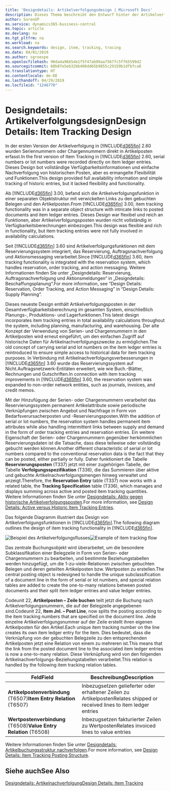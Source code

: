```yaml
---
title: 'Designdetails: Artikelverfolgungsdesign | Microsoft Docs'
description: Dieses Thema beschreibt den Entwurf hinter der Artikelverfolgung in  Business Central.
author: SorenGP
ms.service: dynamics365-business-central
ms.topic: article
ms.devlang: na
ms.tgt_pltfrm: na
ms.workload: na
ms.search.keywords: design, item, tracking, tracing
ms.date: 04/01/2019
ms.author: sgroespe
ms.openlocfilehash: 90da4a9665de1f5f47ab99aa7567fc5ff65599d2
ms.sourcegitcommit: 60b87e5eb32bb408dd65b9855c29159b1dfbfca8
ms.translationtype: HT
ms.contentlocale: de-DE
ms.lasthandoff: 04/29/2019
ms.locfileid: "1246770"
---
```

# <a name="design-details-item-tracking-design"></a><span data-ttu-id="2b451-103">Designdetails: Artikelverfolgungsdesign</span><span class="sxs-lookup"><span data-stu-id="2b451-103">Design Details: Item Tracking Design</span></span>
<span data-ttu-id="2b451-104">In der ersten Version der Artikelverfolgung in [!INCLUDE[d365fin](includes/d365fin_md.md)] 2.60 wurden Seriennummern oder Chargennummern direkt in Artikelposten erfasst.</span><span class="sxs-lookup"><span data-stu-id="2b451-104">In the first version of Item Tracking in [!INCLUDE[d365fin](includes/d365fin_md.md)] 2.60, serial numbers or lot numbers were recorded directly on item ledger entries.</span></span> <span data-ttu-id="2b451-105">Dieses Design bot vollständige Verfügbarkeitsinformationen und einfache Nachverfolgung von historischen Posten, aber es ermangelte Flexibilität und Funktionen.</span><span class="sxs-lookup"><span data-stu-id="2b451-105">This design provided full availability information and simple tracking of historic entries, but it lacked flexibility and functionality.</span></span>  

<span data-ttu-id="2b451-106">Ab [!INCLUDE[d365fin](includes/d365fin_md.md)] 3.00, befand sich die Artikelverfolgungsfunktion in einer separaten Objektstruktur mit verwickelten Links zu den gebuchten Belegen und den Artikelposten.</span><span class="sxs-lookup"><span data-stu-id="2b451-106">From [!INCLUDE[d365fin](includes/d365fin_md.md)] 3.00, item tracking functionality was in a separate object structure with intricate links to posted documents and item ledger entries.</span></span> <span data-ttu-id="2b451-107">Dieses Design war flexibel und reich an Funktionen, aber Artikelverfolgungsposten wurden nicht vollständig in Verfügbarkeitsberechnungen einbezogen.</span><span class="sxs-lookup"><span data-stu-id="2b451-107">This design was flexible and rich in functionality, but item tracking entries were not fully involved in availability calculations.</span></span>  

<span data-ttu-id="2b451-108">Seit [!INCLUDE[d365fin](includes/d365fin_md.md)] 3.60 sind Artikelverfolgungsfunktionen mit dem Reservierungssystem integriert, das Reservierung, Auftragsnachverfolgung und Aktionsmessaging verarbeitet.</span><span class="sxs-lookup"><span data-stu-id="2b451-108">Since [!INCLUDE[d365fin](includes/d365fin_md.md)] 3.60, item tracking functionality is integrated with the reservation system, which handles reservation, order tracking, and action messaging.</span></span> <span data-ttu-id="2b451-109">Weitere Informationen finden Sie unter „Designdetails: Reservierung, Auftragsnachverfolgung und Aktionsmeldungen“ in „Designdetails: Beschaffungsplanung“.</span><span class="sxs-lookup"><span data-stu-id="2b451-109">For more information, see “Design Details: Reservation, Order Tracking, and Action Messaging” in “Design Details: Supply Planning”.</span></span>  

<span data-ttu-id="2b451-110">Dieses neueste Design enthält Artikelverfolgungsposten in der Gesamtverfügbarkeitsberechnung im gesamten System, einschließlich Planungs-, Produktions- und Lagerfunktionen.</span><span class="sxs-lookup"><span data-stu-id="2b451-110">This latest design incorporates item tracking entries in total availability calculations throughout the system, including planning, manufacturing, and warehousing.</span></span> <span data-ttu-id="2b451-111">Der alte Konzept der Verwendung von Serien- und Chargennummern in den Artikelposten wird erneut eingeführt, um den einfachen Zugriff auf historische Daten für Artikelnachverfolgungszwecke zu ermöglichen.</span><span class="sxs-lookup"><span data-stu-id="2b451-111">The old concept of carrying serial and lot numbers on the item ledger entries is reintroduced to ensure simple access to historical data for item tracking purposes.</span></span> <span data-ttu-id="2b451-112">In Verbindung mit Artikelnachverfolgungsverbesserungen in [!INCLUDE[d365fin](includes/d365fin_md.md)] 3.60 wurde das Reservierungssystem auf Nicht.Auftragsnetzwerk-Entitäten erweitert, wie wie Buch.-Blätter, Rechnungen und Gutschriften.</span><span class="sxs-lookup"><span data-stu-id="2b451-112">In connection with item tracking improvements in [!INCLUDE[d365fin](includes/d365fin_md.md)] 3.60, the reservation system was expanded to non-order network entities, such as journals, invoices, and credit memos.</span></span>  

<span data-ttu-id="2b451-113">Mit der Hinzufügung der Serien- oder Chargennummern verarbeitet das Reservierungssystem permanent Artikelattribute sowie periodische Verknüpfungen zwischen Angebot und Nachfrage in Form von Bedarfsverursacherposten und -Reservierungsposten.</span><span class="sxs-lookup"><span data-stu-id="2b451-113">With the addition of serial or lot numbers, the reservation system handles permanent item attributes while also handling intermittent links between supply and demand in the form of order tracking entries and reservation entries.</span></span> <span data-ttu-id="2b451-114">Ein weitere Eigenschaft der Serien- oder Chargennummern gegenüber herkömmlichen Reservierungsdaten ist die Tatsache, dass diese teilweise oder vollständig gebucht werden können.</span><span class="sxs-lookup"><span data-stu-id="2b451-114">Another different characteristic of serial or lot numbers compared to the conventional reservation data is the fact that they can be posted, either partially or fully.</span></span> <span data-ttu-id="2b451-115">Daher funktioniert die Tabelle **Reservierungsposten** (T337) jetzt mit einer zugehörigen Tabelle, der Tabelle **Verfolgungsspezifikation** (T336), die das Summieren über aktive und gebuchte Artikelnachverfolgungsmengen hinweg verwaltet und anzeigt.</span><span class="sxs-lookup"><span data-stu-id="2b451-115">Therefore, the **Reservation Entry** table (T337) now works with a related table, the **Tracking Specification** table (T336), which manages and displays summing across active and posted item tracking quantities.</span></span> <span data-ttu-id="2b451-116">Weitere Informationen finden Sie unter [Designdetails: Aktiv gegen historische Artikelverfolgungsposten](design-details-active-versus-historic-item-tracking-entries.md).</span><span class="sxs-lookup"><span data-stu-id="2b451-116">For more information, see [Design Details: Active versus Historic Item Tracking Entries](design-details-active-versus-historic-item-tracking-entries.md).</span></span>  

<span data-ttu-id="2b451-117">Das folgende Diagramm illustriert das Design von Artikelverfolgungsfunktionen in [!INCLUDE[d365fin](includes/d365fin_md.md)].</span><span class="sxs-lookup"><span data-stu-id="2b451-117">The following diagram outlines the design of item tracking functionality in [!INCLUDE[d365fin](includes/d365fin_md.md)].</span></span>  

<span data-ttu-id="2b451-118">![Beispiel des Artikelverfolgungsflusses](media/design_details_item_tracking_design.png "Beispiel des Artikelverfolgungsflusses")</span><span class="sxs-lookup"><span data-stu-id="2b451-118">![Example of item tracking flow](media/design_details_item_tracking_design.png "Example of item tracking flow")</span></span>  

<span data-ttu-id="2b451-119">Das zentrale Buchungsobjekt wird überarbeitet, um die besondere Subklassifikation einer Belegzeile in Form von Serien- oder Chargennummern zu bearbeiten, und bestimmte Beziehungstabellen werden hinzugefügt, um die 1-zu-viele-Relationen zwischen gebuchten Belegen und deren geteilten Artikelposten bzw. Wertposten zu erstellen.</span><span class="sxs-lookup"><span data-stu-id="2b451-119">The central posting object is redesigned to handle the unique subclassification of a document line in the form of serial or lot numbers, and special relation tables are added to create the one-to-many relations between posted documents and their split item ledger entries and value ledger entries.</span></span>  

<span data-ttu-id="2b451-120">Codeunit 22, **Artikelposten – Zeile buchen** teilt jetzt die Buchung nach Artikelverfolgungsnummern, die auf der Belegzeile angegebenen sind.</span><span class="sxs-lookup"><span data-stu-id="2b451-120">Codeunit 22, **Item Jnl. – Post Line**, now splits the posting according to the item tracking numbers that are specified on the document line.</span></span> <span data-ttu-id="2b451-121">Jede einzelne Artikelverfolgungsnummer auf der Zeile erstellt ihren eigenen Artikelposten für den Artikel.</span><span class="sxs-lookup"><span data-stu-id="2b451-121">Each unique item tracking number on the line creates its own item ledger entry for the item.</span></span> <span data-ttu-id="2b451-122">Dies bedeutet, dass die Verknüpfung von der gebuchten Belegzeile zu den entsprechenden Artikelposten jetzt eine Relation von einem zu mehreren ist.</span><span class="sxs-lookup"><span data-stu-id="2b451-122">This means that the link from the posted document line to the associated item ledger entries is now a one-to-many relation.</span></span> <span data-ttu-id="2b451-123">Diese Verknüpfung wird von den folgenden Artikelnachverfolgungs-Beziehungstabellen verarbeitet.</span><span class="sxs-lookup"><span data-stu-id="2b451-123">This relation is handled by the following item tracking relation tables.</span></span>  

|<span data-ttu-id="2b451-124">Feld</span><span class="sxs-lookup"><span data-stu-id="2b451-124">Field</span></span>|<span data-ttu-id="2b451-125">Beschreibung</span><span class="sxs-lookup"><span data-stu-id="2b451-125">Description</span></span>|  
|---------------|---------------------------------------|  
|<span data-ttu-id="2b451-126">**Artikelpostenverbindung** (T6507)</span><span class="sxs-lookup"><span data-stu-id="2b451-126">**Item Entry Relation** (T6507)</span></span>|<span data-ttu-id="2b451-127">Inbezugsetzen gelieferter oder erhaltener Zeilen zu Artikelposten</span><span class="sxs-lookup"><span data-stu-id="2b451-127">Relates shipped or received lines to item ledger entries</span></span>|  
|<span data-ttu-id="2b451-128">**Wertpostenverbindung** (T6508)</span><span class="sxs-lookup"><span data-stu-id="2b451-128">**Value Entry Relation** (T6508)</span></span>|<span data-ttu-id="2b451-129">Inbezugsetzen fakturierter Zeilen zu Wertposten</span><span class="sxs-lookup"><span data-stu-id="2b451-129">Relates invoiced lines to value entries</span></span>|  

<span data-ttu-id="2b451-130">Weitere Informationen finden Sie unter [Designdetails: Artikelbuchungsstruktur nachverfolgen](design-details-item-tracking-posting-structure.md).</span><span class="sxs-lookup"><span data-stu-id="2b451-130">For more information, see [Design Details: Item Tracking Posting Structure](design-details-item-tracking-posting-structure.md).</span></span>  

## <a name="see-also"></a><span data-ttu-id="2b451-131">Siehe auch</span><span class="sxs-lookup"><span data-stu-id="2b451-131">See Also</span></span>  
[<span data-ttu-id="2b451-132">Designdetails: Artikelnachverfolgung</span><span class="sxs-lookup"><span data-stu-id="2b451-132">Design Details: Item Tracking</span></span>](design-details-item-tracking.md)
